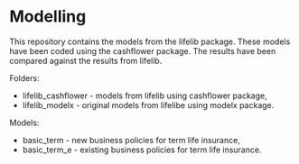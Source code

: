 # Modelling

This repository contains the models from the lifelib package. 
These models have been coded using the cashflower package.
The results have been compared against the results from lifelib.

Folders:
 * lifelib_cashflower - models from lifelib using cashflower package,
 * lifelib_modelx - original models from lifelibe using modelx package.

Models:
  * basic_term - new business policies for term life insurance,
  * basic_term_e - existing business policies for term life insurance.
